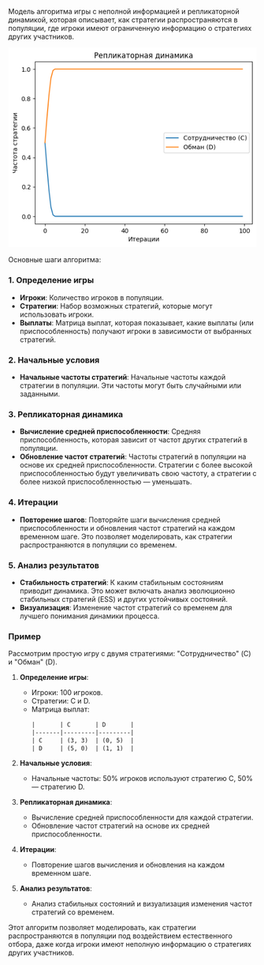 Модель алгоритма игры с неполной информацией и репликаторной динамикой, которая описывает, как стратегии распространяются в популяции, где игроки имеют ограниченную информацию о стратегиях других участников. 

![graph](graph.png)

Основные шаги алгоритма:
### 1. Определение игры
- **Игроки**: Количество игроков в популяции.
- **Стратегии**: Набор возможных стратегий, которые могут использовать игроки.
- **Выплаты**: Матрица выплат, которая показывает, какие выплаты (или приспособленность) получают игроки в зависимости от выбранных стратегий.

### 2. Начальные условия
- **Начальные частоты стратегий**: Начальные частоты каждой стратегии в популяции. Эти частоты могут быть случайными или заданными.

### 3. Репликаторная динамика
- **Вычисление средней приспособленности**: Средняя приспособленность, которая зависит от частот других стратегий в популяции.
- **Обновление частот стратегий**: Частоты стратегий в популяции на основе их средней приспособленности. Стратегии с более высокой приспособленностью будут увеличивать свою частоту, а стратегии с более низкой приспособленностью — уменьшать.

### 4. Итерации
- **Повторение шагов**: Повторяйте шаги вычисления средней приспособленности и обновления частот стратегий на каждом временном шаге. Это позволяет моделировать, как стратегии распространяются в популяции со временем.

### 5. Анализ результатов
- **Стабильность стратегий**: К каким стабильным состояниям приводит динамика. Это может включать анализ эволюционно стабильных стратегий (ESS) и других устойчивых состояний.
- **Визуализация**: Изменение частот стратегий со временем для лучшего понимания динамики процесса.

### Пример
Рассмотрим простую игру с двумя стратегиями: "Сотрудничество" (C) и "Обман" (D).

1. **Определение игры**:
   - Игроки: 100 игроков.
   - Стратегии: C и D.
   - Матрица выплат:
     ```
     |       | C       | D       |
     |-------|---------|---------|
     | C     | (3, 3)  | (0, 5)  |
     | D     | (5, 0)  | (1, 1)  |
     ```

2. **Начальные условия**:
   - Начальные частоты: 50% игроков используют стратегию C, 50% — стратегию D.

3. **Репликаторная динамика**:
   - Вычисление средней приспособленности для каждой стратегии.
   - Обновление частот стратегий на основе их средней приспособленности.

4. **Итерации**:
   - Повторение шагов вычисления и обновления на каждом временном шаге.

5. **Анализ результатов**:
   - Анализ стабильных состояний и визуализация изменения частот стратегий со временем.

Этот алгоритм позволяет моделировать, как стратегии распространяются в популяции под воздействием естественного отбора, даже когда игроки имеют неполную информацию о стратегиях других участников.